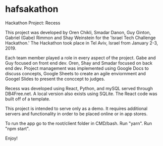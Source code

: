 # hafsakathon
Hackathon Project: Recess

This project was developed by Oren Chikli, Smadar Danon, Guy Ginton, Gabriel (Gabe) Rimmon and Shay Weinstein for the 'Israel Tech Challenge Hackathon.' The <itc> Hackathon took place in Tel Aviv, Israel from January 2-3, 2019. 

Each team member played a role in every aspect of the project. Gabe and Guy focused on front end dev. Oren, Shay and Smadar focused on back end dev. Project management was implemented using Google Docs to discuss concepts, Google Sheets to create an agile enviornment and Googel Slides to present the conccept to judges. 

Recess was developed using React, Python, and mySQL served through DB4Free.net. A local version also exists using SQLite. The React code was built off of a template. 

This project is intended to serve only as a demo. It requires additional servers and functionality in order to be placed online or in app stores. 

To run the app go to the root/client folder in CMD/bash. Run "yarn". Run "npm start".

Enjoy! 